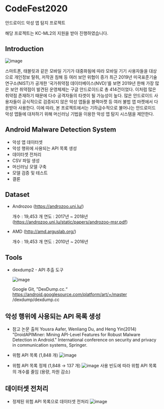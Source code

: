# CodeFest2020 

안드로이드 악성 앱 탐지 프로젝트

해당 프로젝트는 KC-ML2의 지원을 받아 진행하였습니다.

## Introduction
![image](https://user-images.githubusercontent.com/48518526/92078760-c373b080-edf9-11ea-9c1d-f142368c3f21.png)

스마트폰, 태블릿과 같은 모바일 기기가 대중화됨에 따라 모바일 기기 사용자들을 대상으로 개인정보 탈취, 저작권 침해 등 여러 보안 위협이 증가
최근 2019년 미국표준기술연구소(NIST)가 공개한 ‘국가취약점 데이터베이스(NVD)’를 보면 2019년 한해 가장 많은 보안 취약점이 발견된 운영체제는 구글 안드로이드로 총 414건이었다. 이처럼 많은 취약점 존재하기 때문에 다수 공격자들의 타겟이 될 가능성이 높다. 많은 안드로이드 사용자들이 공식적으로 검증되지 않은 악성 앱들을 블랙마켓 등 여러 불법 앱 마켓에서 다운받아 사용한다. 이에 따라, 본 프로젝트에서는 기하급수적으로 불어나는 안드로이드 악성 앱들에 대처하기 위해 머신러닝 기법을 이용한 악성 앱 탐지 시스템을 제안한다.

## Android Malware Detection System
* 악성 앱 데이터셋 
* 악성 행위에 사용되는 API 목록 생성
* 데이터셋 전처리
* CSV 파일 생성
* 머신러닝 모델 구축
* 모델 검증 및 테스트
* 결론

## Dataset
* Androzoo (https://androzoo.uni.lu/)

  개수 : 19,453 개
  연도 : 2017년 ~ 2018년
  (https://androzoo.uni.lu/static/papers/androzoo-msr.pdf)

* AMD (http://amd.arguslab.org/)

  개수 : 19,453 개
  연도 : 2010년 ~ 2016년
  
## Tools
* dexdump2 - API 추출 도구
  
  ![image](https://user-images.githubusercontent.com/48518526/92080854-261a7b80-edfd-11ea-9405-6af64c92149c.png)

  Google Git, "DexDump.cc.“ https://android.googlesource.com/platform/art/+/master
/dexdump/dexdump.cc


## 악성 행위에 사용되는 API 목록 생성
* 참고 논문 출처
  Yousra Aafer, Wenliang Du, and Heng Yin(2014) "DroidAPIMiner: Mining API-Level Features for Robust Malware Detection in Android." International conference on security and privacy in communication systems, Springer.
  
 * 위험 API 목록 (1,848 개)
  ![image](https://user-images.githubusercontent.com/48518526/92081320-d5efe900-edfd-11ea-89ff-45e2dfacb6cf.png)
  
  * 위험 API 목록 정제 (1,848 → 137 개)
  ![image](https://user-images.githubusercontent.com/48518526/92082614-bf4a9180-edff-11ea-8707-0981d359f80f.png)
  사용 빈도에 따라 위험 API 목록의 개수를 줄임 (용량, 차원 감소)
  
## 데이터셋 전처리
 * 정제된 위험 API 목록으로 데이터셋 전처리
  ![image](https://user-images.githubusercontent.com/48518526/92083245-b0b0aa00-ee00-11ea-9cfa-bcc90cb69629.png)
